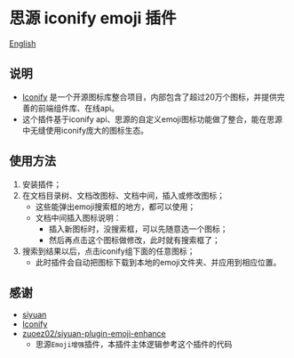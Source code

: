 # 思源 iconify emoji 插件

[English](./README.md)

## 说明

- [Iconify](https://iconify.design/) 是一个开源图标库整合项目，内部包含了超过20万个图标，并提供完善的前端组件库、在线api。
- 这个插件基于iconify api、思源的自定义emoji图标功能做了整合，能在思源中无缝使用iconify庞大的图标生态。

## 使用方法

1. 安装插件；
2. 在文档目录树、文档改图标、文档中间，插入或修改图标；
    - 这些能弹出emoji搜索框的地方，都可以使用；
    - 文档中间插入图标说明：
        - 插入新图标时，没搜索框，可以先随意选一个图标；
        - 然后再点击这个图标做修改，此时就有搜索框了；
3. 搜索到结果以后，点击iconify组下面的任意图标；
    - 此时插件会自动把图标下载到本地的emoji文件夹、并应用到相应位置。

## 感谢

- [siyuan](https://github.com/siyuan-note/siyuan)
- [Iconify](https://iconify.design/)
- [zuoez02/siyuan-plugin-emoji-enhance](https://github.com/zuoez02/siyuan-plugin-emoji-enhance)
  - 思源`Emoji增强`插件，本插件主体逻辑参考这个插件的代码